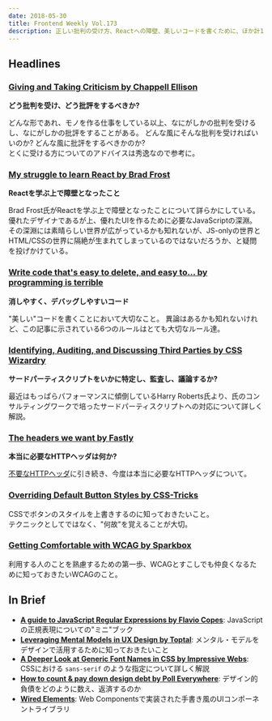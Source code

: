 ```yaml
---
date: 2018-05-30
title: Frontend Weekly Vol.173
description: 正しい批判の受け方、Reactへの障壁、美しいコードを書くために、ほか計12リンク
---
```


## Headlines

### [Giving and Taking Criticism by Chappell Ellison](http://chappellellison.com/giving-and-taking-criticism)

**どう批判を受け、どう批評をするべきか?**

どんな形であれ、モノを作る仕事をしている以上、なにがしかの批判を受けるし、なにがしかの批評をすることがある。
どんな風にそんな批判を受ければいいのか?
どんな風に批評をするべきかのか?  
とくに受ける方についてのアドバイスは秀逸なので参考に。

### [My struggle to learn React by Brad Frost](http://bradfrost.com/blog/post/my-struggle-to-learn-react/)

**Reactを学ぶ上で障壁となったこと**

Brad Frost氏がReactを学ぶ上で障壁となったことについて詳らかにしている。  
優れたデザイナであるが上、優れたUIを作るために必要なJavaScriptの深淵。
その深淵には素晴らしい世界が広がっているかも知れないが、JS-onlyの世界とHTML/CSSの世界に隔絶が生まれてしまっているのではないだろうか、と疑問を投げかけている。

### [Write code that's easy to delete, and easy to... by programming is terrible](https://programmingisterrible.com/post/173883533613/code-to-debug)

**消しやすく、デバッグしやすいコード**

"美しい"コードを書くことにおいて大切なこと。
異論はあるかも知れないけれど、この記事に示されている6つのルールはとても大切なルール達。

### [Identifying, Auditing, and Discussing Third Parties by CSS Wizardry](https://csswizardry.com/2018/05/identifying-auditing-discussing-third-parties/)

**サードパーティスクリプトをいかに特定し、監査し、議論するか?**

最近はもっぱらパフォーマンスに傾倒しているHarry Roberts氏より、氏のコンサルティングワークで培ったサードパーティスクリプトへの対応について詳しく解説。

### [The headers we want by Fastly](https://www.fastly.com/blog/headers-we-want)

**本当に必要なHTTPヘッダは何か?**

[不要なHTTPヘッダ](https://www.fastly.com/blog/headers-we-dont-want)に引き続き、今度は本当に必要なHTTPヘッダについて。

### [Overriding Default Button Styles by CSS-Tricks](https://css-tricks.com/overriding-default-button-styles/)

CSSでボタンのスタイルを上書きするのに知っておきたいこと。  
テクニックとしてではなく、"何故"を覚えることが大切。

### [Getting Comfortable with WCAG by Sparkbox](https://seesparkbox.com/foundry/getting_comfortable_with_wcag)

利用する人のことを熟慮するための第一歩、WCAGとすこしでも仲良くなるために知っておきたいWCAGのこと。

## In Brief

- [**A guide to JavaScript Regular Expressions by Flavio Copes**](https://flaviocopes.com/javascript-regular-expressions/): JavaScriptの正規表現についての"ミニ"ブック
- [**Leveraging Mental Models in UX Design by Toptal**](https://www.toptal.com/designers/user-experience/mental-models-ux-design): メンタル・モデルをデザインで活用するために知っておきたいこと
- [**A Deeper Look at Generic Font Names in CSS by Impressive Webs**](https://www.impressivewebs.com/deeper-look-generic-font-names-css/): CSSにおける `sans-serif` のような指定について詳しく解説
- [**How to count & pay down design debt by Poll Everywhere**](https://medium.com/poll-everywhere/design-debt-d35d027c5f2b): デザイン的負債をどのように数え、返済するのか
- [**Wired Elements**](https://wiredjs.com/): Web Componentsで実装された手書き風のUIコンポーネントライブラリ